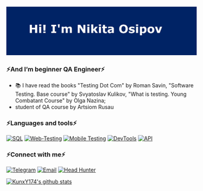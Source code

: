 ![Header](https://raw.githubusercontent.com/KunxY174/readmehub/main/header2.jpg)

### ⚡And I’m  beginner QA Engineer⚡
- 📚 I have read the books "Testing Dot Com" by Roman Savin, "Software Testing. Base course" by Svyatoslav Kulikov, "What is testing. Young Combatant Course" by Olga Nazina;
- student of QA course by Artsiom Rusau
### ⚡Languages and tools⚡
[![SQL](https://img.shields.io/badge/-SQL-%23002365?style=for-the-badge&logo=)](https://github.com/KunxY174/SQL)
[![Web-Testing](https://img.shields.io/badge/-Web--Testing-%23002365?style=for-the-badge&logo=)](https://github.com/KunxY174/Web-testing)
[![Mobile Testing](https://img.shields.io/badge/-Mobile--Testing-%23002365?style=for-the-badge&logo=)](https://github.com/KunxY174/Mobile-Testing)
[![DevTools](https://img.shields.io/badge/-DevTools-%23002365?style=for-the-badge&logo=)](https://github.com/KunxY174/DevTools)
[![API](https://img.shields.io/badge/-Postman-%23002365?style=for-the-badge&logo=)](https://github.com/KunxY174/API)
### ⚡Сonnect with me⚡
[![Telegram](https://img.shields.io/badge/-Telegram-%23002365?style=for-the-badge&logo=Telegram)](https://t.me/KunxY)
[![Email](https://img.shields.io/badge/-E--mail-%23002365?style=for-the-badge&logo=)](mailto:nik.osipov2011@yandex.ru)
[![Head Hunter](https://img.shields.io/badge/-Head%20Hunter-%23002365?style=for-the-badge&logo=)](https://volgograd.hh.ru/resume/32a3f5f8ff0b3811960039ed1f4f566b4a6e74)

[![KunxY174's github stats](https://github-readme-stats.vercel.app/api?username=KunxY174&show_icons=true&theme=discord_old_blurple)](https://github.com/KunxY174/github-readme-stats)



